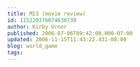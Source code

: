 ```yaml
---
title: MI3 (movie review)
id: 115220376074636739
author: Kirby Urner
published: 2006-07-06T09:42:00.000-07:00
updated: 2006-11-15T11:43:22.431-08:00
blog: world_game
tags: 
---
```


